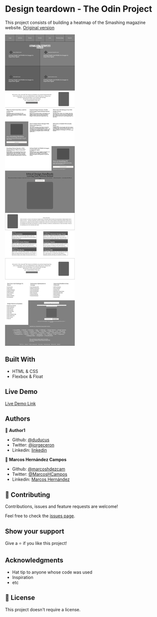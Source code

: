 # Design teardown - The Odin Project

This project consists of building a heatmap of the Smashing magazine website. [Original version](https://www.smashingmagazine.com/)

![screenshot](img/screenshot.png)

## Built With

- HTML & CSS
- Flexbox & Float

## Live Demo

[Live Demo Link](https://marcoshdezcam.github.io/gh-pages-lives/)

## Authors

👤 **Author1**

- Github: [@duducus](https://github.com/duducus)
- Twitter: [@jorgeceron](https://twitter.com/jorgeceron1)
- Linkedin: [linkedin](https://mx.linkedin.com/in/jorge-francisco-cer%C3%B3n-gil-343583113)

👤 **Marcos Hernández Campos**

- Github: [@marcoshdezcam](https://github.com/marcoshdezcam)
- Twitter: [@MarcosHCampos](https://twitter.com/MarcosHCampos)
- Linkedin: [Marcos Hernández](https://linkedin.com/marcos-hernández-56058119a/)

## 🤝 Contributing

Contributions, issues and feature requests are welcome!

Feel free to check the [issues page](issues/).

## Show your support

Give a ⭐️ if you like this project!

## Acknowledgments

- Hat tip to anyone whose code was used
- Inspiration
- etc

## 📝 License

This project doesn't require a license.
